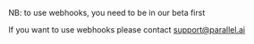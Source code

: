 NB: to use webhooks, you need to be in our beta first

If you want to use webhooks please contact support@parallel.ai

